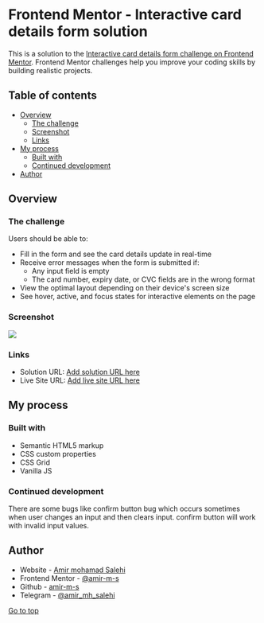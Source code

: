 # Frontend Mentor - Interactive card details form solution

This is a solution to the [Interactive card details form challenge on Frontend Mentor](https://www.frontendmentor.io/challenges/interactive-card-details-form-XpS8cKZDWw). Frontend Mentor challenges help you improve your coding skills by building realistic projects.

## Table of contents

- [Overview](#overview)
  - [The challenge](#the-challenge)
  - [Screenshot](#screenshot)
  - [Links](#links)
- [My process](#my-process)
  - [Built with](#built-with)
  - [Continued development](#continued-development)
- [Author](#author)

## Overview

### The challenge

Users should be able to:

- Fill in the form and see the card details update in real-time
- Receive error messages when the form is submitted if:
  - Any input field is empty
  - The card number, expiry date, or CVC fields are in the wrong format
- View the optimal layout depending on their device's screen size
- See hover, active, and focus states for interactive elements on the page

### Screenshot

![](./screenshot.jpg)

### Links

- Solution URL: [Add solution URL here](https://your-solution-url.com)
- Live Site URL: [Add live site URL here](https://your-live-site-url.com)

## My process

### Built with

- Semantic HTML5 markup
- CSS custom properties
- CSS Grid
- Vanilla JS

### Continued development

There are some bugs like confirm button bug which occurs sometimes when user changes an input and then clears input.
confirm button will work with invalid input values.

## Author

- Website - [Amir mohamad Salehi](https://www.amirm-salehi.ir)
- Frontend Mentor - [@amir-m-s](https://www.frontendmentor.io/profile/amir-m-s)
- Github - [amir-m-s](https://www.twitter.com/amir-m-s)
- Telegram - [@amir_mh_salehi](https://www.t.me/amir_mh_salehi)

[Go to top](#frontend-mentor---interactive-card-details-form-solution)
